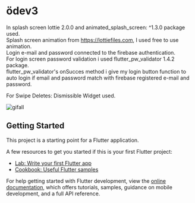 # ödev3

In splash screen lottie 2.0.0  and animated_splash_screen: ^1.3.0 package used. <br>
Splash screen animation from https://lottiefiles.com, I used free to use animation.<br>
Login e-mail and password connected to the firebase authentication.<br>
For  login screen password validation i used flutter_pw_validator 1.4.2 package.<br>
flutter_pw_validator's onSucces method i give my login button function to auto login if email and password match with firebase registered e-mail and password.<br>

For Swipe Deletes: Dismissible Widget used.


![gifall](https://user-images.githubusercontent.com/95585412/204055341-5a4ae2f7-b983-4d02-a0e2-7c1dd2cd2090.gif)


## Getting Started

This project is a starting point for a Flutter application.

A few resources to get you started if this is your first Flutter project:

- [Lab: Write your first Flutter app](https://docs.flutter.dev/get-started/codelab)
- [Cookbook: Useful Flutter samples](https://docs.flutter.dev/cookbook)

For help getting started with Flutter development, view the
[online documentation](https://docs.flutter.dev/), which offers tutorials,
samples, guidance on mobile development, and a full API reference.
